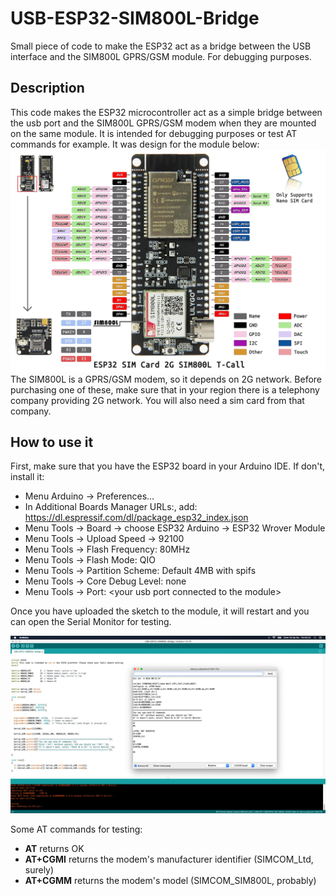 # USB-ESP32-SIM800L-Bridge
Small piece of code to make the ESP32 act as a bridge between the USB interface and the SIM800L GPRS/GSM module. For debugging purposes.

## Description
This code makes the ESP32 microcontroller act as a simple bridge between the usb port and the SIM800L GPRS/GSM modem when they are mounted on the same module. It is intended for debugging purposes or test AT commands for example. It was design for the module below:
![ESP32 with SIM800L modem](module.jpg)
The SIM800L is a GPRS/GSM modem, so it depends on 2G network. Before purchasing one of these, make sure that in your region there is a telephony company providing 2G network. You will also need a sim card from that company.

## How to use it
First, make sure that you have the ESP32 board in your Arduino IDE. If don't, install it:

- Menu Arduino -> Preferences...
- In Additional Boards Manager URLs:, add: https://dl.espressif.com/dl/package_esp32_index.json
- Menu Tools -> Board -> choose ESP32 Arduino -> ESP32 Wrover Module
- Menu Tools -> Upload Speed -> 92100
- Menu Tools -> Flash Frequency: 80MHz
- Menu Tools -> Flash Mode: QIO
- Menu Tools -> Partition Scheme: Default 4MB with spifs
- Menu Tools -> Core Debug Level: none
- Menu Tools -> Port: \<your usb port connected to the module\>

Once you have uploaded the sketch to the module, it will restart and you can open the Serial Monitor for testing.

![Testing AT commands](screenshot.jpg)

Some AT commands for testing:

- **AT** returns OK
- **AT+CGMI** returns the modem's manufacturer identifier (SIMCOM_Ltd, surely)
- **AT+CGMM** returns the modem's model (SIMCOM_SIM800L, probably)
